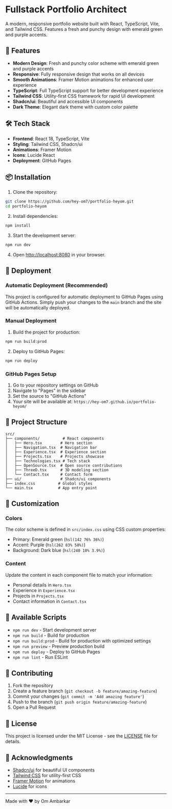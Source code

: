 # Fullstack Portfolio Architect

A modern, responsive portfolio website built with React, TypeScript, Vite, and Tailwind CSS. Features a fresh and punchy design with emerald green and purple accents.

## 🚀 Features

- **Modern Design**: Fresh and punchy color scheme with emerald green and purple accents
- **Responsive**: Fully responsive design that works on all devices
- **Smooth Animations**: Framer Motion animations for enhanced user experience
- **TypeScript**: Full TypeScript support for better development experience
- **Tailwind CSS**: Utility-first CSS framework for rapid UI development
- **Shadcn/ui**: Beautiful and accessible UI components
- **Dark Theme**: Elegant dark theme with custom color palette

## 🛠️ Tech Stack

- **Frontend**: React 18, TypeScript, Vite
- **Styling**: Tailwind CSS, Shadcn/ui
- **Animations**: Framer Motion
- **Icons**: Lucide React
- **Deployment**: GitHub Pages

## 📦 Installation

1. Clone the repository:
```bash
git clone https://github.com/hey-om7/portfolio-heyom.git
cd portfolio-heyom
```

2. Install dependencies:
```bash
npm install
```

3. Start the development server:
```bash
npm run dev
```

4. Open [http://localhost:8080](http://localhost:8080) in your browser.

## 🚀 Deployment

### Automatic Deployment (Recommended)

This project is configured for automatic deployment to GitHub Pages using GitHub Actions. Simply push your changes to the `main` branch and the site will be automatically deployed.

### Manual Deployment

1. Build the project for production:
```bash
npm run build:prod
```

2. Deploy to GitHub Pages:
```bash
npm run deploy
```

### GitHub Pages Setup

1. Go to your repository settings on GitHub
2. Navigate to "Pages" in the sidebar
3. Set the source to "GitHub Actions"
4. Your site will be available at: `https://hey-om7.github.io/portfolio-heyom/`

## 📁 Project Structure

```
src/
├── components/          # React components
│   ├── Hero.tsx        # Hero section
│   ├── Navigation.tsx  # Navigation bar
│   ├── Experience.tsx  # Experience section
│   ├── Projects.tsx    # Projects showcase
│   ├── Technologies.tsx # Tech stack
│   ├── OpenSource.tsx  # Open source contributions
│   ├── ThreeD.tsx      # 3D modeling section
│   └── Contact.tsx     # Contact form
├── ui/                 # Shadcn/ui components
├── index.css          # Global styles
└── main.tsx           # App entry point
```

## 🎨 Customization

### Colors
The color scheme is defined in `src/index.css` using CSS custom properties:
- Primary: Emerald green (`hsl(142 76% 36%)`)
- Accent: Purple (`hsl(262 83% 58%)`)
- Background: Dark blue (`hsl(240 10% 3.9%)`)

### Content
Update the content in each component file to match your information:
- Personal details in `Hero.tsx`
- Experience in `Experience.tsx`
- Projects in `Projects.tsx`
- Contact information in `Contact.tsx`

## 📝 Available Scripts

- `npm run dev` - Start development server
- `npm run build` - Build for production
- `npm run build:prod` - Build for production with optimized settings
- `npm run preview` - Preview production build
- `npm run deploy` - Deploy to GitHub Pages
- `npm run lint` - Run ESLint

## 🤝 Contributing

1. Fork the repository
2. Create a feature branch (`git checkout -b feature/amazing-feature`)
3. Commit your changes (`git commit -m 'Add amazing feature'`)
4. Push to the branch (`git push origin feature/amazing-feature`)
5. Open a Pull Request

## 📄 License

This project is licensed under the MIT License - see the [LICENSE](LICENSE) file for details.

## 🙏 Acknowledgments

- [Shadcn/ui](https://ui.shadcn.com/) for beautiful UI components
- [Tailwind CSS](https://tailwindcss.com/) for utility-first CSS
- [Framer Motion](https://www.framer.com/motion/) for animations
- [Lucide](https://lucide.dev/) for icons

---

Made with ❤️ by Om Ambarkar
